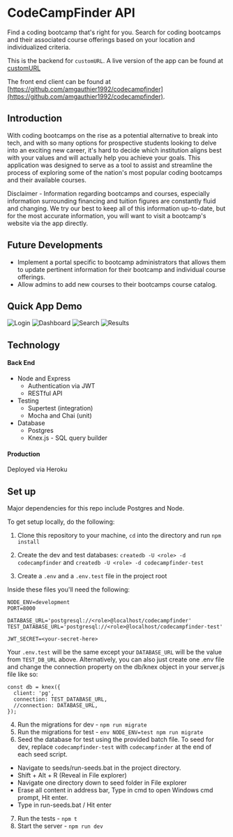 # CodeCampFinder API

Find a coding bootcamp that's right for you. Search for coding bootcamps and their associated course offerings based on your location and individualized criteria.

This is the backend for `customURL`. A live version of the app can be found at [customURL](customURL)

The front end client can be found at [https://github.com/amgauthier1992/codecampfinder](https://github.com/amgauthier1992/codecampfinder).

## Introduction

With coding bootcamps on the rise as a potential alternative to break into tech, and with so many options for prospective students looking to delve into an exciting new career, it's hard to decide which institution aligns best with your values and will actually help you achieve your goals. This application was designed to serve as a tool to assist and streamline the process of exploring some of the nation's most popular coding bootcamps and their available courses.

Disclaimer - Information regarding bootcamps and courses, especially information surrounding financing and tuition figures are constantly fluid and changing. We try our best to keep all of this information up-to-date, but for the most accurate information, you will want to visit a bootcamp's website via the app directly.

## Future Developments

- Implement a portal specific to bootcamp administrators that allows them to update pertinent information for their bootcamp and individual course offerings.
- Allow admins to add new courses to their bootcamps course catalog.

## Quick App Demo

![Login](https://i.imgur.com/KEI6rrS.png)
![Dashboard](https://i.imgur.com/T8urHrY.png)
![Search](https://i.imgur.com/8rwZH5P.png)
![Results](https://i.imgur.com/9wJp1PK.png)

## Technology

#### Back End

- Node and Express
  - Authentication via JWT
  - RESTful API
- Testing
  - Supertest (integration)
  - Mocha and Chai (unit)
- Database
  - Postgres
  - Knex.js - SQL query builder

#### Production

Deployed via Heroku

## Set up

Major dependencies for this repo include Postgres and Node.

To get setup locally, do the following:

1. Clone this repository to your machine, `cd` into the directory and run `npm install`
2. Create the dev and test databases: `createdb -U <role> -d codecampfinder` and `createdb -U <role> -d codecampfinder-test`

3. Create a `.env` and a `.env.test` file in the project root

Inside these files you'll need the following:

```
NODE_ENV=development
PORT=8000

DATABASE_URL='postgresql://<role>@localhost/codecampfinder'
TEST_DATABASE_URL='postgresql://<role>@localhost/codecampfinder-test'

JWT_SECRET=<your-secret-here>
```

Your `.env.test` will be the same except your `DATABASE_URL` will be the value from `TEST_DB_URL` above. Alternatively, you can also just create one .env file and change the connection property on the db/knex object in your server.js file like so:

```
const db = knex({
  client: 'pg',
  connection: TEST_DATABASE_URL,
  //connection: DATABASE_URL,
});
```

4. Run the migrations for dev - `npm run migrate`
5. Run the migrations for test - `env NODE_ENV=test npm run migrate`
6. Seed the database for test using the provided batch file. To seed for dev, replace `codecampfinder-test` with `codecampfinder` at the end of each seed script.

- Navigate to seeds/run-seeds.bat in the project directory.
- Shift + Alt + R (Reveal in File explorer)
- Navigate one directory down to seed folder in File explorer
- Erase all content in address bar, Type in cmd to open Windows cmd prompt, Hit enter.
- Type in run-seeds.bat / Hit enter

7. Run the tests - `npm t`
8. Start the server - `npm run dev`

